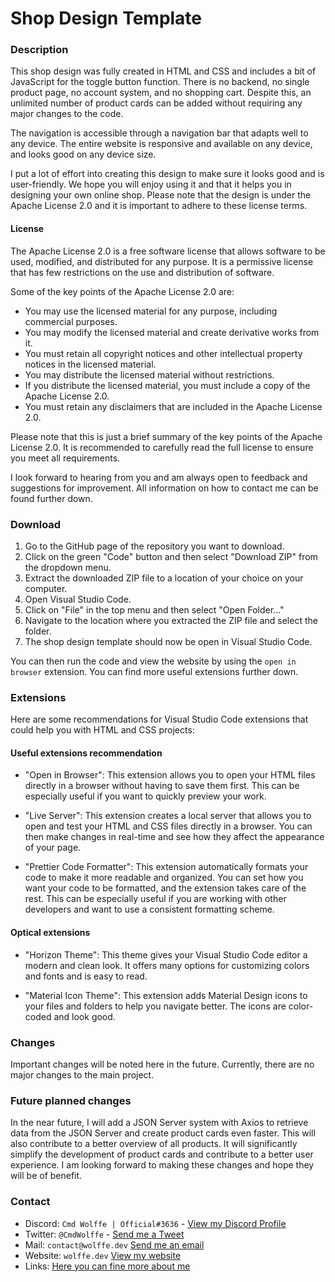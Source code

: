 # Shop Design Template


### Description 

This shop design was fully created in HTML and CSS and includes a bit of JavaScript for the toggle button function. There is no backend, no single product page, no account system, and no shopping cart. Despite this, an unlimited number of product cards can be added without requiring any major changes to the code.

The navigation is accessible through a navigation bar that adapts well to any device. The entire website is responsive and available on any device, and looks good on any device size.

I put a lot of effort into creating this design to make sure it looks good and is user-friendly. We hope you will enjoy using it and that it helps you in designing your own online shop. Please note that the design is under the Apache License 2.0 and it is important to adhere to these license terms.

#### License 

The Apache License 2.0 is a free software license that allows software to be used, modified, and distributed for any purpose. It is a permissive license that has few restrictions on the use and distribution of software.

Some of the key points of the Apache License 2.0 are:

* You may use the licensed material for any purpose, including commercial purposes.
* You may modify the licensed material and create derivative works from it.
* You must retain all copyright notices and other intellectual property notices in the licensed material.
* You may distribute the licensed material without restrictions.
* If you distribute the licensed material, you must include a copy of the Apache License 2.0.
* You must retain any disclaimers that are included in the Apache License 2.0.

Please note that this is just a brief summary of the key points of the Apache License 2.0. It is recommended to carefully read the full license to ensure you meet all requirements.

I look forward to hearing from you and am always open to feedback and suggestions for improvement. All information on how to contact me can be found further down.


### Download

1. Go to the GitHub page of the repository you want to download.
2. Click on the green "Code" button and then select "Download ZIP" from the dropdown menu.
3. Extract the downloaded ZIP file to a location of your choice on your computer.
4. Open Visual Studio Code.
5. Click on "File" in the top menu and then select "Open Folder..."
6. Navigate to the location where you extracted the ZIP file and select the folder.
7. The shop design template should now be open in Visual Studio Code.

You can then run the code and view the website by using the `open in browser` extension. You can find more useful extensions further down.


### Extensions 

Here are some recommendations for Visual Studio Code extensions that could help you with HTML and CSS projects:

#### Useful extensions recommendation

* "Open in Browser": This extension allows you to open your HTML files directly in a browser without having to save them first. This can be especially useful if you want to quickly preview your work.

* "Live Server": This extension creates a local server that allows you to open and test your HTML and CSS files directly in a browser. You can then make changes in real-time and see how they affect the appearance of your page.

* "Prettier Code Formatter": This extension automatically formats your code to make it more readable and organized. You can set how you want your code to be formatted, and the extension takes care of the rest. This can be especially useful if you are working with other developers and want to use a consistent formatting scheme.

#### Optical extensions

* "Horizon Theme": This theme gives your Visual Studio Code editor a modern and clean look. It offers many options for customizing colors and fonts and is easy to read.

* "Material Icon Theme": This extension adds Material Design icons to your files and folders to help you navigate better. The icons are color-coded and look good.


### Changes

Important changes will be noted here in the future. Currently, there are no major changes to the main project.


### Future planned changes

In the near future, I will add a JSON Server system with Axios to retrieve data from the JSON Server and create product cards even faster. This will also contribute to a better overview of all products. It will significantly simplify the development of product cards and contribute to a better user experience. I am looking forward to making these changes and hope they will be of benefit.


### Contact

* Discord: `Cmd Wolffe | Official#3636` - [View my Discord Profile](https://discord.com/users/884114936622637136)
* Twitter: `@CmdWolffe` - [Send me a Tweet](https://twitter.com/CmdWolffe)
* Mail: `contact@wolffe.dev` [Send me an email](mailto:contact@wolffe.dev)
* Website: `wolffe.dev` [View my website](https://wolffe.dev)
* Links: [Here you can fine more about me](https://wolffe.dev/links)




